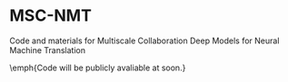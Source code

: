 # MSC-NMT
Code and materials for Multiscale Collaboration Deep Models for Neural Machine Translation



\emph{Code will be publicly avaliable at soon.}
